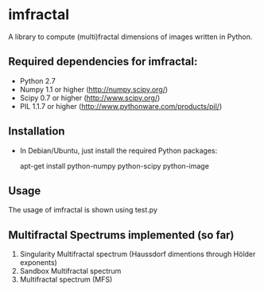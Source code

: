 imfractal
=======

A library to compute (multi)fractal dimensions of images written in Python.

## Required dependencies for imfractal:

* Python 2.7
* Numpy 1.1 or higher       (http://numpy.scipy.org/)   
* Scipy 0.7 or higher       (http://www.scipy.org/)
* PIL 1.1.7 or higher       (http://www.pythonware.com/products/pil/)

## Installation

* In Debian/Ubuntu, just install the required Python packages:


    apt-get install python-numpy python-scipy python-image 

## Usage

The usage of imfractal is shown using test.py

## Multifractal Spectrums implemented (so far)

1. Singularity Multifractal spectrum (Haussdorf dimentions through Hölder exponents)
2. Sandbox Multifractal spectrum
2. Multifractal spectrum (MFS)
